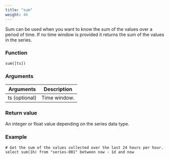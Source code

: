 ```yaml
---
title: "sum"
weight: 46
---
```


Sum can be used when you want to know the sum of the values over a period of time. If no time window is provided it returns the sum of the values in the series.

### Function

    sum([ts])

### Arguments

 Arguments   | Description
 ----------- | -----------
ts (optional) | Time window.

### Return value

An integer or float value depending on the series data type.

### Example

    # Get the sum of the values collected over the last 24 hours per hour.
    select sum(1h) from "series-001" between now - 1d and now
